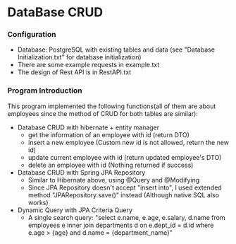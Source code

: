 # DataBase CRUD

### Configuration
* Database: PostgreSQL with existing tables and data (see "Database Initialization.txt" for database initialization)
* There are some example requests in example.txt
* The design of Rest API is in RestAPI.txt

### Program Introduction

This program implemented the following functions(all of them are about employees since the method of CRUD for 
both tables are similar):

* Database CRUD with hibernate + entity manager
  * get the information of an employee with id (return DTO)
  * insert a new employee (Custom new id is not allowed, return the new id)
  * update current employee with id (return updated employee's DTO)
  * delete an employee with id (Nothing returned if success)
* Database CRUD with Spring JPA Repository
  * Similar to Hibernate above, using @Query and @Modifying
  * Since JPA Repository doesn't accept "insert into", I used extended method "JPARepository.save()" instead (Although native SQL also works)
* Dynamic Query with JPA Criteria Query
  * A single search query: "select e.name, e.age, e.salary, d.name from employees e inner join departments d on e.dept_id = d.id where e.age > {age} and d.name = {department_name}"

